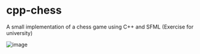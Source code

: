 # cpp-chess
A small implementation of a chess game using C++ and SFML (Exercise for university)

![image](https://github.com/markus-senger/cpp-chess/assets/77236323/a8dbde6a-0a98-4056-b6e4-5f52b426d76e)
